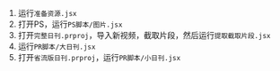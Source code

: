 1. 运行`准备资源.jsx`
2. 打开PS，运行`PS脚本/图片.jsx`
3. 打开`完整日刊.prproj`，导入新视频，截取片段，然后运行`提取截取片段.jsx`
4. 运行`PR脚本/大日刊.jsx`
5. 打开`省流版日刊.prproj`，运行`PR脚本/小日刊.jsx`